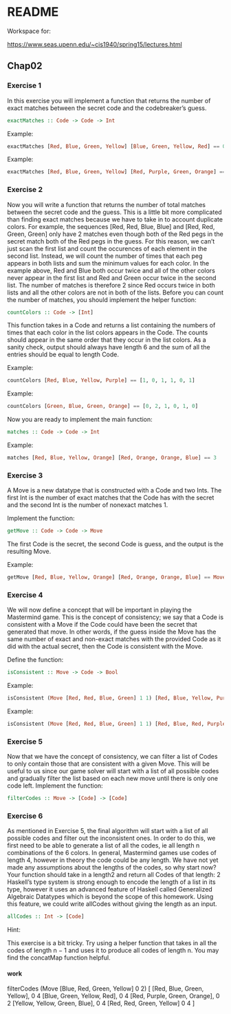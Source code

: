 # README

Workspace for:

https://www.seas.upenn.edu/~cis1940/spring15/lectures.html

## Chap02

### Exercise 1

In this exercise you will implement a function that returns the number of exact matches between the secret code and the codebreaker’s guess.

```haskell
exactMatches :: Code -> Code -> Int
```

Example:

```haskell
exactMatches [Red, Blue, Green, Yellow] [Blue, Green, Yellow, Red] == 0
```

Example:

```haskell
exactMatches [Red, Blue, Green, Yellow] [Red, Purple, Green, Orange] == 2
```

### Exercise 2

Now you will write a function that returns the number of total matches between the secret code and the guess.
This is a little bit more complicated than finding exact matches because we have to take in to account duplicate colors.
For example, the sequences [Red, Red, Blue, Blue] and [Red, Red, Green, Green] only have 2 matches even though both of the Red pegs in the secret match both of the Red pegs in the guess.
For this reason, we can’t just scan the first list and count the occurences of each element in the second list.
Instead, we will count the number of times that each peg appears in both lists and sum the minimum values for each color.
In the example above, Red and Blue both occur twice and all of the other colors never appear in the first list and Red and Green occur twice in the second list.
The number of matches is therefore 2 since Red occurs twice in both lists and all the other colors are not in both of the lists.
Before you can count the number of matches, you should implement the helper function:

```haskell
countColors :: Code -> [Int]
```

This function takes in a Code and returns a list containing the numbers of times that each color in the list colors appears in the Code.
The counts should appear in the same order that they occur in the list colors.
As a sanity check, output should always have length 6 and the sum of all the entries should be equal to length Code.

Example:

```haskell
countColors [Red, Blue, Yellow, Purple] == [1, 0, 1, 1, 0, 1]
```

Example:

```haskell
countColors [Green, Blue, Green, Orange] == [0, 2, 1, 0, 1, 0]
```

Now you are ready to implement the main function:

```haskell
matches :: Code -> Code -> Int
```

Example:

```haskell
matches [Red, Blue, Yellow, Orange] [Red, Orange, Orange, Blue] == 3
```

### Exercise 3

A Move is a new datatype that is constructed with a Code and two Ints.
The first Int is the number of exact matches that the Code has with the secret and the second Int is the number of nonexact matches 1.

Implement the function:

```haskell
getMove :: Code -> Code -> Move 
```

The first Code is the secret, the second Code is guess, and the output is the resulting Move.

Example:

```haskell
getMove [Red, Blue, Yellow, Orange] [Red, Orange, Orange, Blue] == Move [Red, Orange, Orange, Blue] 1 2
```

### Exercise 4

We will now define a concept that will be important in playing the Mastermind game.
This is the concept of consistency; we say that a Code is consistent with a Move if the Code could have been the secret that generated that move.
In other words, if the guess inside the Move has the same number of exact and non-exact matches with the provided Code as it did with the actual secret, then the Code is consistent with the Move.

Define the function:

```haskell
isConsistent :: Move -> Code -> Bool
```

Example:

```haskell
isConsistent (Move [Red, Red, Blue, Green] 1 1) [Red, Blue, Yellow, Purple] == True
```

Example:

```haskell
isConsistent (Move [Red, Red, Blue, Green] 1 1) [Red, Blue, Red, Purple] == False
```

### Exercise 5

Now that we have the concept of consistency, we can filter a list of Codes to only contain those that are consistent with a given Move.
This will be useful to us since our game solver will start with a list of all possible codes and gradually filter the list based on each new move until there is only one code left.
Implement the function:

```haskell
filterCodes :: Move -> [Code] -> [Code]
```

### Exercise 6

As mentioned in Exercise 5, the final algorithm will start with a list of all possible codes and filter out the inconsistent ones.
In order to do this, we first need to be able to generate a list of all the codes, ie all length n combinations of the 6 colors.
In general, Mastermind games use codes of length 4, however in theory the code could be any length.
We have not yet made any assumptions about the lengths of the codes, so why start now?
Your function should take in a length2 and return all Codes of that length:
2 Haskell’s type system is strong enough to encode the length of a list in its type, however it uses an advanced feature of Haskell called Generalized Algebraic Datatypes which is beyond the scope of this homework.
Using this feature, we could write allCodes without giving the length as an input.

```haskell
allCodes :: Int -> [Code]
```

Hint:

This exercise is a bit tricky.
Try using a helper function that takes in all the codes of length n − 1 and uses it to produce all codes of length n.
You may find the concatMap function helpful.


#### work

filterCodes
    (Move [Blue, Red, Green, Yellow] 0 2)
    [
          [Red, Blue, Green, Yellow],         0 4
          [Blue, Green, Yellow, Red],         0 4
          [Red, Purple, Green, Orange],       0 2
          [Yellow, Yellow, Green, Blue],      0 4
          [Red, Red, Green, Yellow]           0 4
    ]


